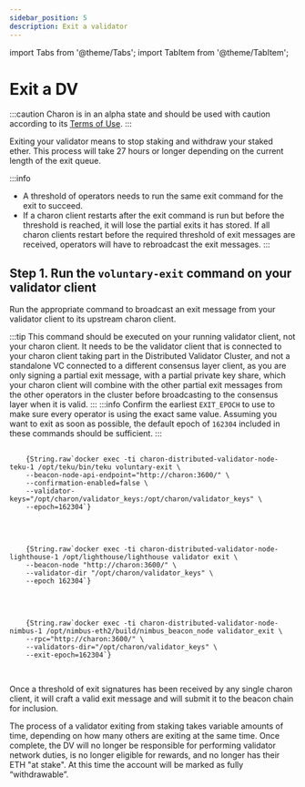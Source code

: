 ```yaml
---
sidebar_position: 5
description: Exit a validator
---
```


import Tabs from '@theme/Tabs';
import TabItem from '@theme/TabItem';

# Exit a DV

:::caution
Charon is in an alpha state and should be used with caution according to its [Terms of Use](https://obol.tech/terms.pdf).
:::

Exiting your validator means to stop staking and withdraw your staked ether. This process will take 27 hours or longer depending on the current length of the exit queue. 

:::info
- A threshold of operators needs to run the same exit command for the exit to succeed.
- If a charon client restarts after the exit command is run but before the threshold is reached, it will lose the partial exits it has stored. If all charon clients restart before the required threshold of exit messages are received, operators will have to rebroadcast the exit messages.
:::
## Step 1. Run the `voluntary-exit` command on your validator client

Run the appropriate command to broadcast an exit message from your validator client to its upstream charon client.

:::tip
This command should be executed on your running validator client, not your charon client. It needs to be the validator client that is connected to your charon client taking part in the Distributed Validator Cluster, and not a standalone VC connected to a different consensus layer client, as you are only signing a partial exit message, with a partial private key share, which your charon client will combine with the other partial exit messages from the other operators in the cluster before broadcasting to the consensus layer when it is valid. 
:::
:::info
Confirm the earliest `EXIT_EPOCH` to use to make sure every operator is using the exact same value. Assuming you want to exit as soon as possible, the default epoch of `162304` included in these commands should be sufficient.
:::


<Tabs groupId="validator-clients">
  <TabItem value="teku" label="Teku" default>
    <pre>
      <code>
    {String.raw`docker exec -ti charon-distributed-validator-node-teku-1 /opt/teku/bin/teku voluntary-exit \
    --beacon-node-api-endpoint="http://charon:3600/" \
    --confirmation-enabled=false \
    --validator-keys="/opt/charon/validator_keys:/opt/charon/validator_keys" \
    --epoch=162304`}
      </code>
    </pre>
  </TabItem>
  <TabItem value="lighthouse" label="Lighthouse">
    <pre>
      <code>
    {String.raw`docker exec -ti charon-distributed-validator-node-lighthouse-1 /opt/lighthouse/lighthouse validator exit \
    --beacon-node "http://charon:3600/" \
    --validator-dir "/opt/charon/validator_keys" \
    --epoch 162304`}
      </code>
    </pre>
  </TabItem>
  <TabItem value="nimbus" label="Nimbus">
    <pre>
      <code>
    {String.raw`docker exec -ti charon-distributed-validator-node-nimbus-1 /opt/nimbus-eth2/build/nimbus_beacon_node validator_exit \
    --rpc="http://charon:3600/" \
    --validators-dir="/opt/charon/validator_keys" \
    --exit-epoch=162304`}
      </code>
    </pre>
  </TabItem>
</Tabs>

Once a threshold of exit signatures has been received by any single charon client, it will craft a valid exit message and will submit it to the beacon chain for inclusion.

The process of a validator exiting from staking takes variable amounts of time, depending on how many others are exiting at the same time. Once complete, the DV will no longer be responsible for performing validator network duties, is no longer eligible for rewards, and no longer has their ETH "at stake". At this time the account will be marked as fully “withdrawable”.
